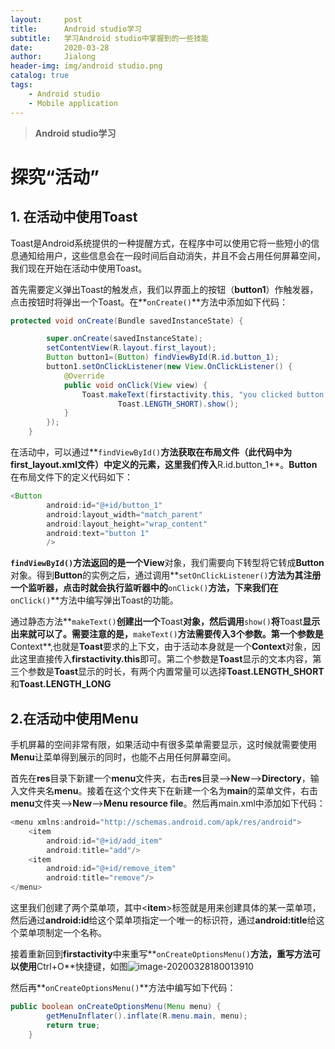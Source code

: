 ```yaml
---
layout:     post
title:      Android studio学习
subtitle:   学习Android studio中掌握到的一些技能
date:       2020-03-28
author:     Jialong
header-img: img/android studio.png
catalog: true
tags:
    - Android studio
    - Mobile application
---
```

> **Android studio学习**

# 探究“活动”





## 1. 在活动中使用Toast

Toast是Android系统提供的一种提醒方式，在程序中可以使用它将一些短小的信息通知给用户，这些信息会在一段时间后自动消失，并且不会占用任何屏幕空间，我们现在开始在活动中使用Toast。



首先需要定义弹出Toast的触发点，我们以界面上的按钮（**button1**）作触发器，点击按钮时将弹出一个Toast。在**`onCreate()`**方法中添加如下代码：

```java
protected void onCreate(Bundle savedInstanceState) {

        super.onCreate(savedInstanceState);
        setContentView(R.layout.first_layout);
        Button button1=(Button) findViewById(R.id.button_1);
        button1.setOnClickListener(new View.OnClickListener() {
            @Override
            public void onClick(View view) {
                Toast.makeText(firstactivity.this, "you clicked button 1",
                        Toast.LENGTH_SHORT).show();
            }
        });
    }
```

在活动中，可以通过**`findViewById()`**方法获取在布局文件（此代码中为first_layout.xml文件）中定义的元素，这里我们传入**R.id.button_1**。**Button**在布局文件下的定义代码如下：

```java
<Button
        android:id="@+id/button_1"
        android:layout_width="match_parent"
        android:layout_height="wrap_content"
        android:text="button 1"
        />
```

**`findViewById()`**方法返回的是一个**View**对象，我们需要向下转型将它转成**Button**对象。得到**Button**的实例之后，通过调用**`setOnClickListener()`**方法为其注册一个监听器，点击时就会执行监听器中的**`onClick()`**方法，下来我们在**`onClick()`**方法中编写弹出Toast的功能。



通过静态方法**`makeText()`**创建出一个**Toast**对象，然后调用**`show()`**将**Toast**显示出来就可以了。需要注意的是，**`makeText()`**方法需要传入3个参数。第一个参数是**Context**,也就是**Toast**要求的上下文，由于活动本身就是一个**Context**对象，因此这里直接传入**firstactivity.this**即可。第二个参数是**Toast**显示的文本内容，第三个参数是**Toast**显示的时长，有两个内置常量可以选择**Toast.LENGTH_SHORT**和**Toast.LENGTH_LONG**





## 2.在活动中使用Menu



手机屏幕的空间非常有限，如果活动中有很多菜单需要显示，这时候就需要使用**Menu**让菜单得到展示的同时，也能不占用任何屏幕空间。



首先在**res**目录下新建一个**menu**文件夹，右击**res**目录-->**New**-->**Directory**，输入文件夹名**menu**。接着在这个文件夹下在新建一个名为**main**的菜单文件，右击**menu**文件夹-->**New**-->**Menu resource file**。然后再main.xml中添加如下代码：

```java
<menu xmlns:android="http://schemas.android.com/apk/res/android">
    <item
        android:id="@+id/add_item"
        android:title="add"/>
    <item
        android:id="@+id/remove_item"
        android:title="remove"/>
</menu>
```



这里我们创建了两个菜单项，其中<**item**>标签就是用来创建具体的某一菜单项，然后通过**android:id**给这个菜单项指定一个唯一的标识符，通过**android:title**给这个菜单项制定一个名称。



接着重新回到**firstactivity**中来重写**`onCreateOptionsMenu()`**方法，重写方法可以使用**Ctrl+O**快捷键，如图![image-20200328180013910](D:\GitHub\Jialong-c.github.io\_posts\image-20200328180013910.png)

然后再**`onCreateOptionsMenu()`**方法中编写如下代码：

```java
public boolean onCreateOptionsMenu(Menu menu) {
        getMenuInflater().inflate(R.menu.main, menu);
        return true;
    }
```

